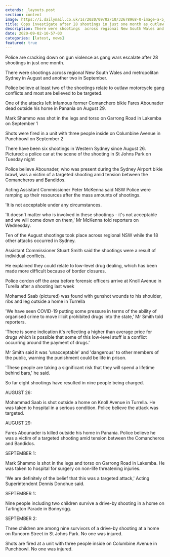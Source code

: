```yaml
---
extends: _layouts.post
section: content
image: https://i.dailymail.co.uk/1s/2020/09/02/10/32678968-0-image-a-5_1599040003485.jpg 
title: Cops investigate after 28 shootings in just one month as outlaw motorcycle gang wars turn deadly  
description: There were shootings  across regional New South Wales and metropolitan Sydney in August and another two in September. 
date: 2020-09-02-10-57-03 
categories: [latest, news] 
featured: true 
--- 
```

Police are cracking down on gun violence as gang wars escalate after 28 shootings in just one month. 

There were shootings across regional New South Wales and metropolitan Sydney in August and another two in September. 

Police believe at least two of the shootings relate to outlaw motorcycle gang conflicts and most are believed to be targeted. 

One of the attacks left infamous former Comanchero bikie Fares Abounader dead outside his home in Panania on August 29.

Mark Shammo was shot in the legs and torso on Garrong Road in Lakemba on September 1

Shots were fired in a unit with three people inside on Columbine Avenue in Punchbowl on September 2

There have been six shootings in Western Sydney since August 26. Pictured: a police car at the scene of the shooting in St Johns Park on Tuesday night

Police believe Abounader, who was present during the Sydney Airport bikie brawl, was a victim of a targeted shooting amid tension between the Comancheros and Bandidos. 

Acting Assistant Commissioner Peter McKenna said NSW Police were ramping up their resources after the mass amounts of shootings.   

'It is not acceptable under any circumstances.

'It doesn't matter who is involved in these shootings - it's not acceptable and we will come down on them,' Mr McKenna told reporters on Wednesday.

Ten of the August shootings took place across regional NSW while the 18 other attacks occurred in Sydney.   

Assistant Commissioner Stuart Smith said the shootings were a result of individual conflicts.

He explained they could relate to low-level drug dealing, which has been made more difficult because of border closures.

Police cordon off the area before forensic officers arrive at Knoll Avenue in Turella after a shooting last week

Mohamed Saab (pictured) was found with gunshot wounds to his shoulder, ribs and leg outside a home in Turrella

'We have seen COVID-19 putting some pressure in terms of the ability of organised crime to move illicit prohibited drugs into the state,' Mr Smith told reporters.

'There is some indication it's reflecting a higher than average price for drugs which is possible that some of this low-level stuff is a conflict occurring around the payment of drugs.'

Mr Smith said it was 'unacceptable' and 'dangerous' to other members of the public, warning the punishment could be life in prison.

'These people are taking a significant risk that they will spend a lifetime behind bars,' he said.

So far eight shootings have resulted in nine people being charged. 

AUGUST 26:

Mohammad Saab is shot outside a home on Knoll Avenue in Turrella. He was taken to hospital in a serious condition. Police believe the attack was targeted.

AUGUST 29: 

Fares Abounader is killed outside his home in Panania. Police believe he was a victim of a targeted shooting amid tension between the Comancheros and Bandidos. 

SEPTEMBER 1: 

Mark Shammo is shot in the legs and torso on Garrong Road in Lakemba. He was taken to hospital for surgery on non-life threatening injuries.

'We are definitely of the belief that this was a targeted attack,' Acting Superintendent Dennis Donohue said. 

SEPTEMBER 1: 

Nine people including two children survive a drive-by shooting in a home on Tarlington Parade in Bonnyrigg.

SEPTEMBER 2:

Three children are among nine survivors of a drive-by shooting at a home on Runcorn Street in St Johns Park. No one was injured.

Shots are fired at a unit with three people inside on Columbine Avenue in Punchbowl. No one was injured.

